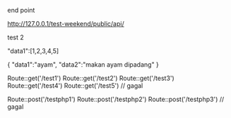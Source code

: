 end point

http://127.0.0.1/test-weekend/public/api/

test 2

"data1":[1,2,3,4,5]

{
    "data1":"ayam",
    "data2":"makan ayam dipadang"
}


Route::get('/test1')
Route::get('/test2')
Route::get('/test3')
Route::get('/test4') 
Route::get('/test5') // gagal

Route::post('/testphp1')
Route::post('/testphp2')
Route::post('/testphp3') // gagal
